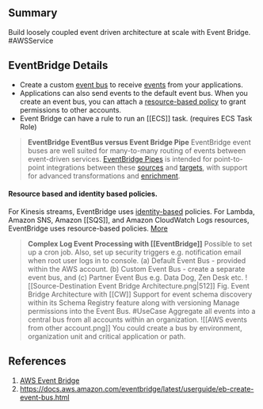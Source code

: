 ## Summary
Build loosely coupled event driven architecture at scale with Event Bridge. #AWSService 

## EventBridge Details
- Create a custom [event bus](https://docs.aws.amazon.com/eventbridge/latest/userguide/eb-event-bus.html) to receive [events](https://docs.aws.amazon.com/eventbridge/latest/userguide/eb-events.html) from your applications. 
-  Applications can also send events to the default event bus. When you create an event bus, you can attach a [resource-based policy](https://docs.aws.amazon.com/eventbridge/latest/userguide/eb-use-resource-based.html) to grant permissions to other accounts.
- Event Bridge can have a rule to run an [[ECS]] task. (requires ECS Task Role)
>**EventBridge EventBus versus Event Bridge Pipe**
> 	EventBridge event buses are well suited for many-to-many routing of events between event-driven services.
> 	 [EventBridge Pipes](https://docs.aws.amazon.com/eventbridge/latest/userguide/eb-pipes.html) is intended for point-to-point integrations between these [sources](https://docs.aws.amazon.com/eventbridge/latest/userguide/eb-pipes-event-source.html) and [targets](https://docs.aws.amazon.com/eventbridge/latest/userguide/eb-pipes-event-target.html), with support for advanced transformations and [enrichment](https://docs.aws.amazon.com/eventbridge/latest/userguide/eb-pipes.html#pipes-enrichment).
 #### Resource based and identity based policies.
 For Kinesis streams, EventBridge uses [identity-based](https://docs.aws.amazon.com/eventbridge/latest/userguide/eb-use-identity-based.html) policies.
 For Lambda, Amazon SNS, Amazon [[SQS]], and Amazon CloudWatch Logs resources, EventBridge uses resource-based policies. [More](https://docs.aws.amazon.com/eventbridge/latest/userguide/eb-use-resource-based.html)

> **Complex Log Event Processing with [[EventBridge]]**
> Possible to set up a cron job. Also, set up security triggers e.g. notification email when root user logs in to console.
> (a) Default Event Bus - provided within the AWS account. (b) Custom Event Bus - create a separate event bus, and (c) Partner Event Bus e.g. Data Dog, Zen Desk etc.
> ![[Source-Destination Event Bridge Architecture.png|512]]
> Fig. Event Bridge Architecture with [[CW]]
> Support for event schema discovery within its Schema Registry feature along with versioning
> Manage permissions into the Event Bus. #UseCase Aggregate all events into a central bus from all accounts within an organization.
> ![[AWS events from other account.png]] 
> You could create a bus by environment, organization unit and critical application or path.

## References

1. [AWS Event Bridge](https://aws.amazon.com/eventbridge/) 
2. https://docs.aws.amazon.com/eventbridge/latest/userguide/eb-create-event-bus.html